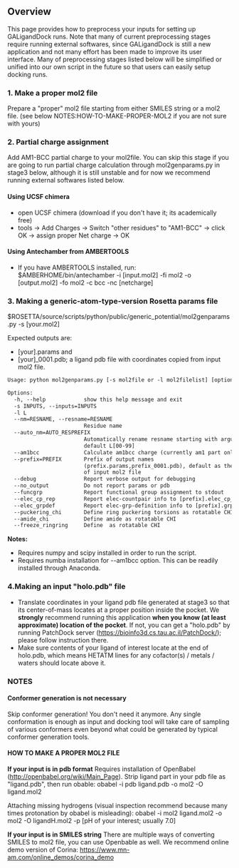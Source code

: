 ## Overview
This page provides how to preprocess your inputs for setting up GALigandDock runs. Note that many of current preprocessing stages require running external softwares, since GALigandDock is still a new application and not many effort has been made to improve its user interface. Many of preprocessing stages listed below will be simplified or unified into our own script in the future so that users can easily setup docking runs.

### 1. Make a proper mol2 file
Prepare a "proper" mol2 file starting from either SMILES string or a mol2 file.
(see below NOTES:HOW-TO-MAKE-PROPER-MOL2 if you are not sure with yours)

### 2. Partial charge assignment
Add AM1-BCC partial charge to your mol2file. You can skip this stage if you are going to 
run partial charge calculation through mol2genparams.py in stage3 below, although it is still unstable and for now we recommend running external softwares listed below.

#### Using UCSF chimera
- open UCSF chimera (download if you don't have it; its academically free)
- tools -> Add Charges -> Switch "other residues" to "AM1-BCC" -> click OK -> assign proper Net charge -> OK

#### Using Antechamber from AMBERTOOLS
- If you have AMBERTOOLS installed, run:
$AMBERHOME/bin/antechamber -i [input.mol2] -fi mol2 -o [output.mol2] -fo mol2 -c bcc -nc [netcharge] 

### 3. Making a generic-atom-type-version Rosetta params file

$ROSETTA/source/scripts/python/public/generic_potential/mol2genparams.py -s [your.mol2]

Expected outputs are:
- [your].params and
- [your]_0001.pdb; a ligand pdb file with coordinates copied from input mol2 file.

```html
Usage: python mol2genparams.py [-s mol2file or -l mol2filelist] [options]

Options:
  -h, --help            show this help message and exit
  -s INPUTS, --inputs=INPUTS
  -l L                  
  --nm=RESNAME, --resname=RESNAME
                        Residue name
  --auto_nm=AUTO_RESPREFIX
                        Automatically rename resname starting with argument;
                        default L[00-99]
  --am1bcc              Calculate am1bcc charge (currently am1 part only; bcc will be added soon)
  --prefix=PREFIX       Prefix of output names
                        (prefix.params,prefix_0001.pdb), default as the prefix
                        of input mol2 file
  --debug               Report verbose output for debugging
  --no_output           Do not report params or pdb
  --funcgrp             Report functional group assignment to stdout
  --elec_cp_rep         Report elec-countpair info to [prefix].elec_cp_ref
  --elec_grpdef         Report elec-grp-definition info to [prefix].grpref
  --puckering_chi       Define ring puckering torsions as rotatable CHI
  --amide_chi           Define amide as rotatable CHI
  --freeze_ringring     Define  as rotatable CHI
```

**Notes:**

* Requires numpy and scipy installed in order to run the script.
* Requires numba installation for --am1bcc option. This can be readily installed through Anaconda.

### 4.Making an input "holo.pdb" file
- Translate coordinates in your ligand pdb file generated at stage3 so that its center-of-mass locates at a proper position inside the pocket. We __strongly__ recommend running this application __when you know (at least approximate) location of the pocket__. If not, you can get a "holo.pdb" by running PatchDock server (https://bioinfo3d.cs.tau.ac.il/PatchDock/); please follow instruction there.
- Make sure contents of your ligand of interest locate at the end of holo.pdb, which means HETATM lines for any cofactor(s) / metals / waters should locate above it.

### NOTES
#### Conformer generation is not necessary
Skip conformer generation! You don't need it anymore. Any single conformation is enough as input and docking tool will take care of sampling of various conformers even beyond what could be generated by typical conformer generation tools.

#### HOW TO MAKE A PROPER MOL2 FILE
**If your input is in pdb format**
Requires installation of OpenBabel (http://openbabel.org/wiki/Main_Page). Strip ligand part in your pdb file as "ligand.pdb", then run obable:
obabel -i pdb ligand.pdb -o mol2 -O ligand.mol2 

Attaching missing hydrogens (visual inspection recommend because many times protonation by obabel is misleading):
obabel -i mol2 ligand.mol2 -o mol2 -O ligandH.mol2 -p [pH of your interest; usually 7.0]

**If your input is in SMILES string**
There are multiple ways of converting SMILES to mol2 file, you can use Openbable as well. We recommend online demo version of Corina:
https://www.mn-am.com/online_demos/corina_demo